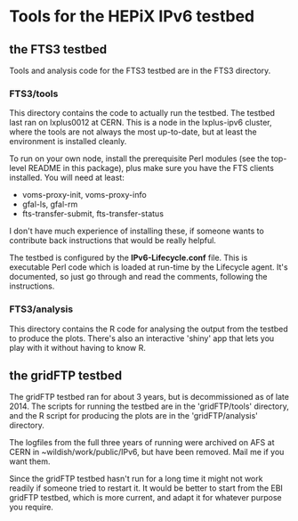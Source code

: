 # Tools for the HEPiX IPv6 testbed

## the FTS3 testbed
Tools and analysis code for the FTS3 testbed are in the FTS3 directory. 

### FTS3/tools
This directory contains the code to actually run the testbed. The testbed last ran on lxplus0012 at CERN. This is a node in the lxplus-ipv6 cluster, where the tools are not always the most up-to-date, but at least the environment is installed cleanly.

To run on your own node, install the prerequisite Perl modules (see the top-level README in this package), plus make sure you have the FTS clients installed. You will need at least:
   * voms-proxy-init, voms-proxy-info
   * gfal-ls, gfal-rm
   * fts-transfer-submit, fts-transfer-status

I don't have much experience of installing these, if someone wants to contribute back instructions that would be really helpful.

The testbed is configured by the **IPv6-Lifecycle.conf** file. This is executable Perl code which is loaded at run-time by the Lifecycle agent. It's documented, so just go through and read the comments, following the instructions.

### FTS3/analysis
This directory contains the R code for analysing the output from the testbed to produce the plots. There's also an interactive 'shiny' app that lets you play with it without having to know R.

## the gridFTP testbed
The gridFTP testbed ran for about 3 years, but is decommissioned as of late 2014. The scripts for running the testbed are in the 'gridFTP/tools' directory, and the R script for producing the plots are in the 'gridFTP/analysis' directory.

The logfiles from the full three years of running were archived on AFS at CERN in ~wildish/work/public/IPv6, but have been removed. Mail me if you want them.

Since the gridFTP testbed hasn't run for a long time it might not work readily if someone tried to restart it. It would be better to start from the EBI gridFTP testbed, which is more current, and adapt it for whatever purpose you require.